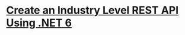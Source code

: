 # [Create an Industry Level REST API Using .NET 6](https://www.freecodecamp.org/news/create-an-industry-level-rest-api-using-net-6/)